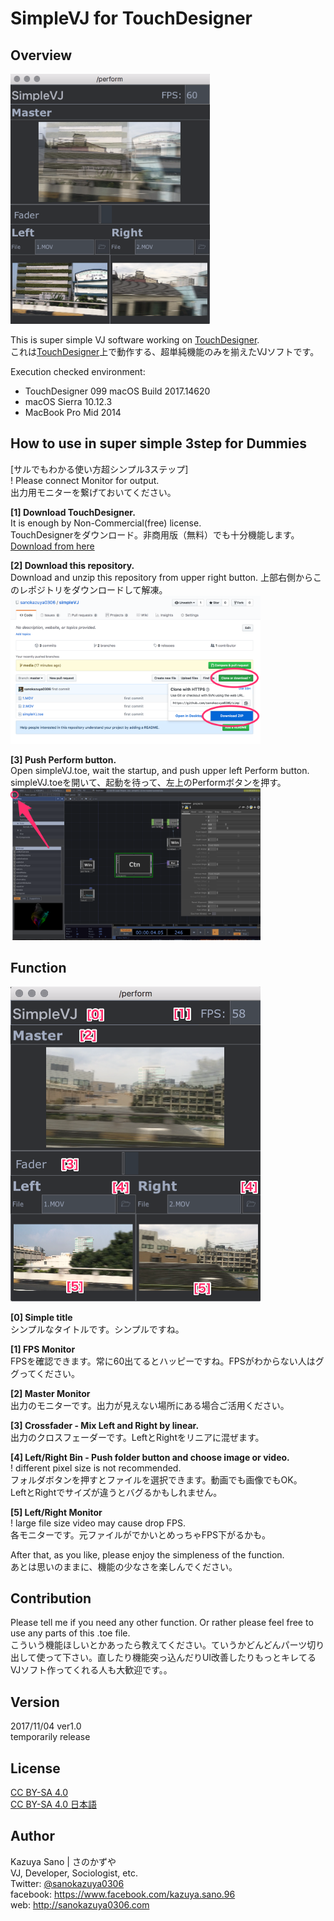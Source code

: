 # SimpleVJ for TouchDesigner

## Overview
<img src="https://github.com/sanokazuya0306/simpleVJ/blob/media/image/screenshot1.png" height="400px">

This is super simple VJ software working on [TouchDesigner](https://www.derivative.ca/).  
これは[TouchDesigner](https://www.derivative.ca/)上で動作する、超単純機能のみを揃えたVJソフトです。

Execution checked environment:  
- TouchDesigner 099 macOS Build 2017.14620  
- macOS Sierra 10.12.3
- MacBook Pro Mid 2014


## How to use in super simple 3step for Dummies
[サルでもわかる使い方超シンプル3ステップ]  
! Please connect Monitor for output.  
出力用モニターを繋げておいてください。

**[1] Download TouchDesigner.**  
It is enough by Non-Commercial(free) license.  
TouchDesignerをダウンロード。非商用版（無料）でも十分機能します。  
[Download from here](https://www.derivative.ca/099/Downloads/)

**[2] Download this repository.**  
Download and unzip this repository from upper right button.
上部右側からこのレポジトリをダウンロードして解凍。  
<img src="https://github.com/sanokazuya0306/simpleVJ/blob/media/image/screenshot2.png" width="400px">

**[3] Push Perform button.**  
Open simpleVJ.toe, wait the startup, and push upper left Perform button.  
simpleVJ.toeを開いて、起動を待って、左上のPerformボタンを押す。  
<img src="https://github.com/sanokazuya0306/simpleVJ/blob/media/image/screenshot3.png" width="400px">


## Function
<img src="https://github.com/sanokazuya0306/simpleVJ/blob/media/image/screenshot4.png" width="400px">

**[0] Simple title**  
シンプルなタイトルです。シンプルですね。

**[1] FPS Monitor**  
FPSを確認できます。常に60出てるとハッピーですね。FPSがわからない人はググってください。

**[2] Master Monitor**  
出力のモニターです。出力が見えない場所にある場合ご活用ください。

**[3] Crossfader - Mix Left and Right by linear.**  
出力のクロスフェーダーです。LeftとRightをリニアに混ぜます。

**[4] Left/Right Bin - Push folder button and choose image or video.**  
! different pixel size is not recommended.  
フォルダボタンを押すとファイルを選択できます。動画でも画像でもOK。  
LeftとRightでサイズが違うとバグるかもしれません。

**[5] Left/Right Monitor**  
! large file size video may cause drop FPS.  
各モニターです。元ファイルがでかいとめっちゃFPS下がるかも。

After that, as you like, please enjoy the simpleness of the function.  
あとは思いのままに、機能の少なさを楽しんでください。


## Contribution

Please tell me if you need any other function. Or rather please feel free to use any parts of this .toe file.  
こういう機能ほしいとかあったら教えてください。ていうかどんどんパーツ切り出して使って下さい。直したり機能突っ込んだりUI改善したりもっとキレてるVJソフト作ってくれる人も大歓迎です。。


## Version

2017/11/04 ver1.0  
temporarily release


## License

[CC BY-SA 4.0](https://creativecommons.org/licenses/by-sa/4.0/)  
[CC BY-SA 4.0 日本語](https://creativecommons.org/licenses/by-sa/4.0/deed.ja)


## Author
Kazuya Sano | さのかずや  
VJ, Developer, Sociologist, etc.  
Twitter: [@sanokazuya0306](https://twitter.com/sanokazuya0306)  
facebook: <https://www.facebook.com/kazuya.sano.96>  
web: <http://sanokazuya0306.com>
